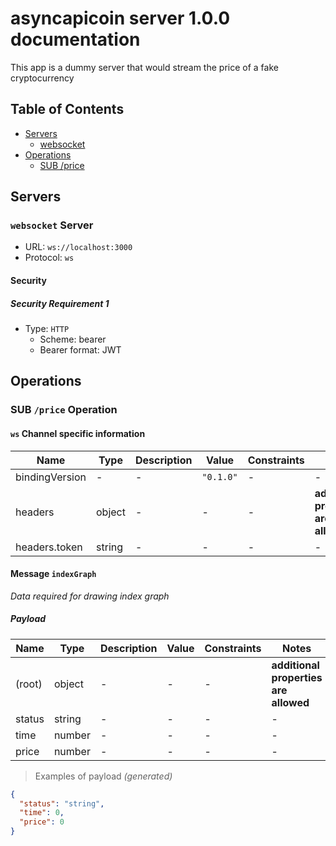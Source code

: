 # asyncapicoin server 1.0.0 documentation

This app is a dummy server that would stream the price of a fake cryptocurrency


## Table of Contents

* [Servers](#servers)
  * [websocket](#websocket-server)
* [Operations](#operations)
  * [SUB /price](#sub-price-operation)

## Servers

### `websocket` Server

* URL: `ws://localhost:3000`
* Protocol: `ws`


#### Security

##### Security Requirement 1

* Type: `HTTP`
  * Scheme: bearer
  * Bearer format: JWT







## Operations

### SUB `/price` Operation

#### `ws` Channel specific information

| Name | Type | Description | Value | Constraints | Notes |
|---|---|---|---|---|---|
| bindingVersion | - | - | `"0.1.0"` | - | - |
| headers | object | - | - | - | **additional properties are allowed** |
| headers.token | string | - | - | - | - |

#### Message `indexGraph`

*Data required for drawing index graph*

##### Payload

| Name | Type | Description | Value | Constraints | Notes |
|---|---|---|---|---|---|
| (root) | object | - | - | - | **additional properties are allowed** |
| status | string | - | - | - | - |
| time | number | - | - | - | - |
| price | number | - | - | - | - |

> Examples of payload _(generated)_

```json
{
  "status": "string",
  "time": 0,
  "price": 0
}
```



